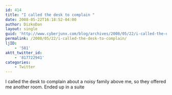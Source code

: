 ```yaml
---
id: 414
title: "I called the desk to complain "
date: 2008-05-22T16:18:52-04:00
author: DizkoDan
layout: single
guid: 'http://www.cyberjunx.com/blog/archives/2008/05/22/i-called-the-desk-to-complain/'
permalink: /2008/05/22/i-called-the-desk-to-complain/
ljID:
    - '581'
aktt_twitter_id:
    - '817722941'
categories:
    - Twitter
---
```


I called the desk to complain about a noisy family above me, so they offered me another room. Ended up in a suite